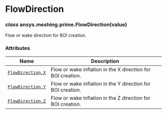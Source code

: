 # FlowDirection

<a id="ansys.meshing.prime.FlowDirection"></a>

### *class* ansys.meshing.prime.FlowDirection(value)

Flow or wake direction for BOI creation.

<!-- !! processed by numpydoc !! -->

### Attributes

| Name | Description |
|---------------------------------------------------------------------------------------------------|---------------------------------------------------------------|
| [`FlowDirection.X`](ansys.meshing.prime.FlowDirection.X.md#ansys.meshing.prime.FlowDirection.X)   | Flow or wake inflation in the X direction for BOI creation.   |
| [`FlowDirection.Y`](ansys.meshing.prime.FlowDirection.Y.md#ansys.meshing.prime.FlowDirection.Y)   | Flow or wake inflation in the Y direction for BOI creation.   |
| [`FlowDirection.Z`](ansys.meshing.prime.FlowDirection.Z.md#ansys.meshing.prime.FlowDirection.Z)   | Flow or wake inflation in the Z direction for BOI creation.   |
<!-- vale on -->